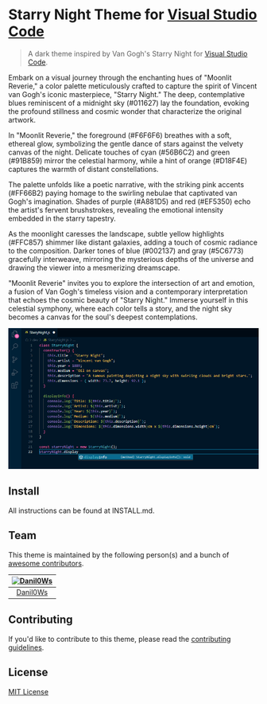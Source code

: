 # Starry Night Theme for [Visual Studio Code](http://code.visualstudio.com)

> A dark theme inspired by Van Gogh's Starry Night for [Visual Studio Code](http://code.visualstudio.com).

Embark on a visual journey through the enchanting hues of "Moonlit Reverie," a color palette meticulously crafted to capture the spirit of Vincent van Gogh's iconic masterpiece, "Starry Night." The deep, contemplative blues reminiscent of a midnight sky (#011627) lay the foundation, evoking the profound stillness and cosmic wonder that characterize the original artwork.

In "Moonlit Reverie," the foreground (#F6F6F6) breathes with a soft, ethereal glow, symbolizing the gentle dance of stars against the velvety canvas of the night. Delicate touches of cyan (#56B6C2) and green (#91B859) mirror the celestial harmony, while a hint of orange (#D18F4E) captures the warmth of distant constellations.

The palette unfolds like a poetic narrative, with the striking pink accents (#FF66B2) paying homage to the swirling nebulae that captivated van Gogh's imagination. Shades of purple (#A881D5) and red (#EF5350) echo the artist's fervent brushstrokes, revealing the emotional intensity embedded in the starry tapestry.

As the moonlight caresses the landscape, subtle yellow highlights (#FFC857) shimmer like distant galaxies, adding a touch of cosmic radiance to the composition. Darker tones of blue (#002137) and gray (#5C6773) gracefully interweave, mirroring the mysterious depths of the universe and drawing the viewer into a mesmerizing dreamscape.

"Moonlit Reverie" invites you to explore the intersection of art and emotion, a fusion of Van Gogh's timeless vision and a contemporary interpretation that echoes the cosmic beauty of "Starry Night." Immerse yourself in this celestial symphony, where each color tells a story, and the night sky becomes a canvas for the soul's deepest contemplations.

![Screenshot](https://raw.githubusercontent.com/buffDev/starry-night-theme/master/screenshot.png)

## Install

All instructions can be found at INSTALL.md.

## Team

This theme is maintained by the following person(s) and a bunch of [awesome contributors](https://github.com/buffDev/starry-night-theme/graphs/contributors).

[![Danil0Ws](https://avatars.githubusercontent.com/u/26333326?v=4&s=70)](https://github.com/danilo0ws) |
:---: |
[Danil0Ws](https://github.com/Danil0Ws) |

## Contributing

If you'd like to contribute to this theme, please read the [contributing guidelines](./.github/CONTRIBUTING.md).

## License

[MIT License](./LICENSE)
